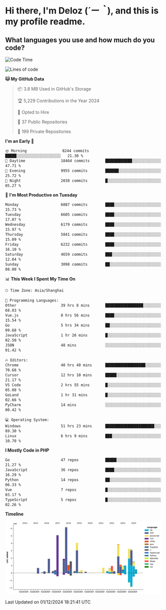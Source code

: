# **Hi there, I'm Deloz (*´ー｀*), and this is my profile readme.**

## **What languages you use and how much do you code?**

<!--START_SECTION:waka-->
![Code Time](http://img.shields.io/badge/Code%20Time-5%2C176%20hrs%2032%20mins-blue)

![Lines of code](https://img.shields.io/badge/From%20Hello%20World%20I%27ve%20Written-42.4%20million%20lines%20of%20code-blue)

**🐱 My GitHub Data** 

> 📦 3.8 MB Used in GitHub's Storage 
 > 
> 🏆 5,229 Contributions in the Year 2024
 > 
> 💼 Opted to Hire
 > 
> 📜 37 Public Repositories 
 > 
> 🔑 199 Private Repositories 
 > 
**I'm an Early 🐤** 

```text
🌞 Morning                8244 commits        █████░░░░░░░░░░░░░░░░░░░░   21.30 % 
🌆 Daytime                18464 commits       ████████████░░░░░░░░░░░░░   47.71 % 
🌃 Evening                9955 commits        ██████░░░░░░░░░░░░░░░░░░░   25.72 % 
🌙 Night                  2038 commits        █░░░░░░░░░░░░░░░░░░░░░░░░   05.27 % 
```
📅 **I'm Most Productive on Tuesday** 

```text
Monday                   6087 commits        ████░░░░░░░░░░░░░░░░░░░░░   15.73 % 
Tuesday                  6605 commits        ████░░░░░░░░░░░░░░░░░░░░░   17.07 % 
Wednesday                6179 commits        ████░░░░░░░░░░░░░░░░░░░░░   15.97 % 
Thursday                 5841 commits        ████░░░░░░░░░░░░░░░░░░░░░   15.09 % 
Friday                   6232 commits        ████░░░░░░░░░░░░░░░░░░░░░   16.10 % 
Saturday                 4659 commits        ███░░░░░░░░░░░░░░░░░░░░░░   12.04 % 
Sunday                   3098 commits        ██░░░░░░░░░░░░░░░░░░░░░░░   08.00 % 
```


📊 **This Week I Spent My Time On** 

```text
🕑︎ Time Zone: Asia/Shanghai

💬 Programming Languages: 
Other                    39 hrs 8 mins       █████████████████░░░░░░░░   68.03 % 
Vue.js                   8 hrs 56 mins       ████░░░░░░░░░░░░░░░░░░░░░   15.54 % 
Go                       5 hrs 34 mins       ██░░░░░░░░░░░░░░░░░░░░░░░   09.68 % 
JavaScript               1 hr 26 mins        █░░░░░░░░░░░░░░░░░░░░░░░░   02.50 % 
JSON                     48 mins             ░░░░░░░░░░░░░░░░░░░░░░░░░   01.42 % 

🔥 Editors: 
Chrome                   40 hrs 40 mins      ██████████████████░░░░░░░   70.68 % 
Cursor                   12 hrs 10 mins      █████░░░░░░░░░░░░░░░░░░░░   21.17 % 
VS Code                  2 hrs 55 mins       █░░░░░░░░░░░░░░░░░░░░░░░░   05.08 % 
GoLand                   1 hr 31 mins        █░░░░░░░░░░░░░░░░░░░░░░░░   02.66 % 
PyCharm                  14 mins             ░░░░░░░░░░░░░░░░░░░░░░░░░   00.42 % 

💻 Operating System: 
Windows                  51 hrs 23 mins      ██████████████████████░░░   89.30 % 
Linux                    6 hrs 9 mins        ███░░░░░░░░░░░░░░░░░░░░░░   10.70 % 
```

**I Mostly Code in PHP** 

```text
Go                       47 repos            █████░░░░░░░░░░░░░░░░░░░░   21.27 % 
JavaScript               36 repos            ████░░░░░░░░░░░░░░░░░░░░░   16.29 % 
Python                   14 repos            ██░░░░░░░░░░░░░░░░░░░░░░░   06.33 % 
Vue                      7 repos             █░░░░░░░░░░░░░░░░░░░░░░░░   03.17 % 
TypeScript               5 repos             █░░░░░░░░░░░░░░░░░░░░░░░░   02.26 % 
```



**Timeline**

![Lines of Code chart](https://raw.githubusercontent.com/deloz/deloz/main/assets/bar_graph.png)


 Last Updated on 01/12/2024 18:21:41 UTC
<!--END_SECTION:waka-->
